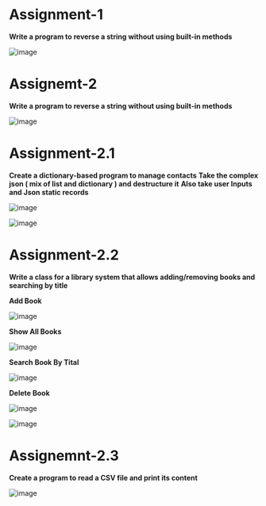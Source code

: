 # Assignment-1
**Write a program to reverse a string without using built-in methods**

![image](https://github.com/user-attachments/assets/a2b41b92-4cea-4136-88bf-38b8772944ca)

# Assignemt-2 
**Write a program to reverse a string without using built-in methods**

![image](https://github.com/user-attachments/assets/e3984a95-71a9-4cd3-a285-310fd8a842e0)

# Assignment-2.1
**Create a dictionary-based program to manage contacts**
**Take the complex json ( mix of list and dictionary )  and destructure it**
**Also take user Inputs and Json static records**

![image](https://github.com/user-attachments/assets/bd918d85-bb5d-4a66-9f17-c4ad8551bda8)
  
![image](https://github.com/user-attachments/assets/22918071-6b91-4110-baa2-078103d6b88b)

# Assignment-2.2
**Write a class for a library system that allows adding/removing books and searching by title**

**Add Book**

![image](https://github.com/user-attachments/assets/19ba7ce5-6cd3-4022-ba74-145fb8234223)

**Show All Books**

![image](https://github.com/user-attachments/assets/1e2cb89c-d0c4-4cc5-90bb-ffcb32ec8990)

**Search Book By Tital**

![image](https://github.com/user-attachments/assets/6638537b-92ea-4aec-8ec4-f99b369eaf79)

**Delete Book**

![image](https://github.com/user-attachments/assets/3494a8a4-39e3-4acd-b756-fff2474c4091)

![image](https://github.com/user-attachments/assets/586314fb-e191-4e58-bf25-8771c73ea5c7)

# Assignemnt-2.3
**Create a program to read a CSV file and print its content**

![image](https://github.com/user-attachments/assets/5a00b36e-0d0a-426d-8612-c6c34148905d)


